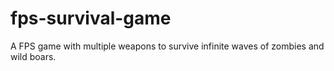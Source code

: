 # fps-survival-game
A FPS game with multiple weapons to survive infinite waves of zombies and wild boars.
